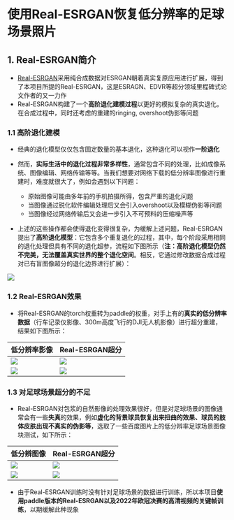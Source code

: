 # 使用Real-ESRGAN恢复低分辨率的足球场景照片

## 1. Real-ESRGAN简介

- [Real-ESRGAN](https://arxiv.org/abs/2107.10833)采用纯合成数据对ESRGAN朝着真实复原应用进行扩展，得到了本项目所提的Real-ESRGAN，这是ESRAGN、EDVR等超分领域里程碑式论文作者的又一力作
- Real-ESRGAN构建了一个**高阶退化建模过程**以更好的模拟复杂的真实退化。在合成过程中，同时还考虑的重建的ringing, overshoot伪影等问题

### 1.1 高阶退化建模

- 经典的退化模型仅仅包含固定数量的基本退化，这种退化可以视作**一阶退化**
- 然而，**实际生活中的退化过程非常多样性**，通常包含不同的处理，比如成像系统、图像编辑、网络传输等等。当我们想要对网络下载的低分辨率图像进行重建时，难度就很大了，例如会遇到以下问题：
    - 原始图像可能由多年前的手机拍摄所得，包含严重的退化问题
    - 当图像通过锐化软件编辑处理后又会引入overshoot以及模糊伪影等问题
    - 当图像经过网络传输后又会进一步引入不可预料的压缩噪声等

- 上述的这些操作都会使得退化变得很复杂，为缓解上述问题，Real-ESRGAN提出了**高阶退化模型**：它包含多个重复退化的过程，其中，每个阶段采用相同的退化处理但具有不同的退化超参，流程如下图所示（**注：高阶退化模型仍然不完美，无法覆盖真实世界的整个退化空间**。相反，它通过修改数据合成过程对已有盲图像超分的退化边界进行扩展）：

![](https://ai-studio-static-online.cdn.bcebos.com/756e5991803b45079ab0ef7362a4fb844af89dce7ca346c4993a5aa8f65acaec)

### 1.2 Real-ESRGAN效果

- 将Real-ESRGAN的torch权重转为paddle的权重，对手上有的**真实的低分辨率数据**（行车记录仪影像、300m高度飞行的DJI无人机影像）进行超分重建，结果如下图所示：

| 低分辨率影像 | Real-ESRGAN超分 |
| --- | --- |
| ![](https://ai-studio-static-online.cdn.bcebos.com/060ea2ff925e444f877643f8b32b67590cd08115247b460eae785d0a0547c2d7)|![](https://ai-studio-static-online.cdn.bcebos.com/c51719e8a80148cdbc7edf4452a4e391749b3533503a4eb0943afcac99defeac) |
| ![](https://ai-studio-static-online.cdn.bcebos.com/7e7896a0865e4f54ad1d4cba637cc8fb557713f57c034d1d8a6dfb32f344bf86) | ![](https://ai-studio-static-online.cdn.bcebos.com/82af34f06cfe42b3a86bb334d3fb758687385c47403743bd837ef9320e7c63f3)|

### 1.3 对足球场景超分的不足

- Real-ESRGAN对包浆的自然影像的处理效果很好，但是对足球场景的图像通常会有一些**失真**的效果，例如**虚化的背景球员恢复出来扭曲的效果、球员的肢体皮肤出现不真实的伪影等**，选取了一些百度图片上的低分辨率足球场景图像块测试，如下所示：

| 低分辨图像 | Real-ESRGAN超分|
| --- | --- |
| ![](https://ai-studio-static-online.cdn.bcebos.com/4454dbc0f9234f4a9d579d5f3ead4a8578d4e1b953ea44fb975e38600dfbca32)| ![](https://ai-studio-static-online.cdn.bcebos.com/e8f25869ad364d78b6ba7c87901d5e52ee0dd7c5fdee442e9d1a5bd6c512564f) |
| ![](https://ai-studio-static-online.cdn.bcebos.com/3c72f38ace444b7f9365bfc630e2e99effc005e4e39d4328b98e95cf57ec85b9)| ![](https://ai-studio-static-online.cdn.bcebos.com/5c82f0b08a12460e8f4c6bbb9d4842e96bf50f32ff0b4f69a6d53f30fa86dff2)|

- 由于Real-ESRGAN训练时没有针对足球场景的数据进行训练，所以本项目**使用paddle版本的Real-ESRGAN以及2022年欧冠决赛的高清视频的关键帧训练**，以期缓解此种现象
